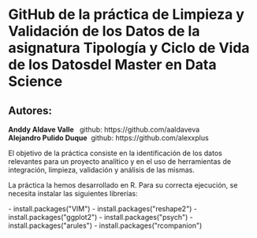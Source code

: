 <h1>GitHub de la práctica de Limpieza y Validación de los Datos de la asignatura Tipología y Ciclo de Vida de los Datosdel Master en Data Science</h1>

<p><h2>Autores:  </h2></p>
          <b>Anddy Aldave Valle</b> &nbsp; github: https://github.com/aaldaveva</br>
          <b>Alejandro Pulido Duque</b> &nbsp;github: https://github.com/alexxplus</p>

<p>El objetivo de la práctica consiste en la identificación de los datos relevantes para un proyecto analítico y en el uso de herramientas de integración, limpieza, validación y análisis de las mismas.</p>

<p>La práctica la hemos desarrollado en R. Para su correcta ejecución, se necesita instalar las siguientes librerías:</p>
- install.packages("VIM")
- install.packages("reshape2")
- install.packages("ggplot2")
- install.packages("psych")
- install.packages("arules")
- install.packages("rcompanion")
